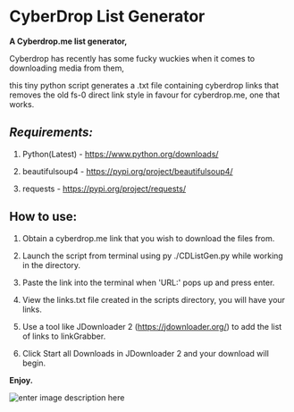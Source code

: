 # CyberDrop List Generator

**A Cyberdrop.me list generator,**

Cyberdrop has recently has some fucky wuckies when it comes to downloading media from them,

this tiny python script generates a .txt file containing cyberdrop links that removes the old fs-0 direct link style in favour for cyberdrop.me, one that works.

  

## ***Requirements:***

1. Python(Latest) - https://www.python.org/downloads/

2. beautifulsoup4 - https://pypi.org/project/beautifulsoup4/

3. requests - https://pypi.org/project/requests/

  

## **How to use:**

1. Obtain a cyberdrop.me link that you wish to download the files from.

2. Launch the script from terminal using py ./CDListGen.py while working in the directory.

3. Paste the link into the terminal when 'URL:' pops up and press enter.

4. View the links.txt file created in the scripts directory, you will have your links.

5. Use a tool like JDownloader 2 (https://jdownloader.org/) to add the list of links to linkGrabber.

6. Click Start all Downloads in JDownloader 2 and your download will begin.

  

**Enjoy.**

![enter image description here](https://i.imgur.com/QGxSu1m.png)
